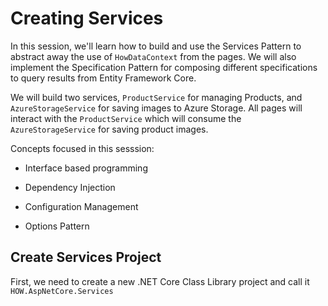 # Creating Services

In this session, we'll learn how to build and use the Services Pattern to abstract away the use of `HowDataContext` from the pages.  We will also implement the Specification Pattern for composing different specifications to query results from Entity Framework Core.

We will build two services, `ProductService` for managing Products, and `AzureStorageService` for saving images to Azure Storage.  All pages will interact with the `ProductService` which will consume the `AzureStorageService` for saving product images.

Concepts focused in this sesssion:

- Interface based programming

- Dependency Injection

- Configuration Management

- Options Pattern

## Create Services Project

First, we need to create a new .NET Core Class Library project and call it `HOW.AspNetCore.Services`

